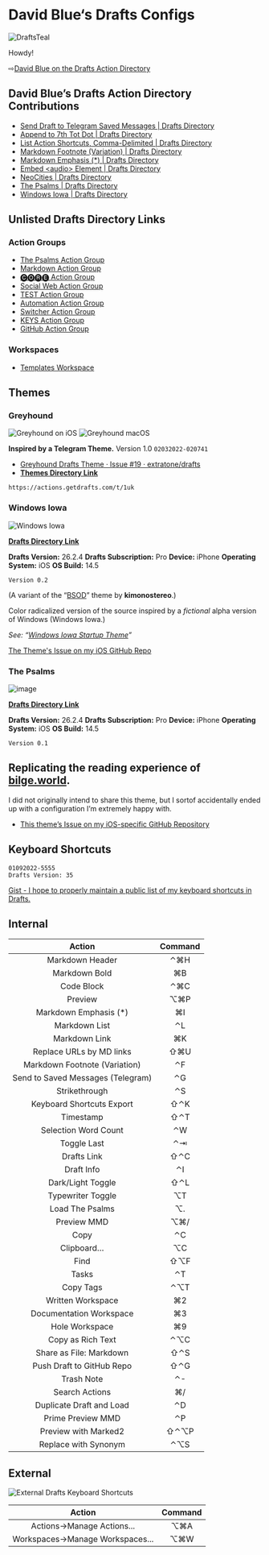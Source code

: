 # David Blue‘s Drafts Configs

![DraftsTeal](https://user-images.githubusercontent.com/43663476/148675995-eaa6458a-f0af-4592-bc5e-798f72719576.png)

Howdy!

⇨[David Blue on the Drafts Action Directory](https://actions.getdrafts.com/search?utf8=%E2%9C%93&q=David+Blue)

## David Blue’s Drafts Action Directory Contributions
- [Send Draft to Telegram Saved Messages | Drafts Directory](https://actions.getdrafts.com/a/1u5)
- [Append to 7th Tot Dot | Drafts Directory](https://actions.getdrafts.com/a/1uL)
- [List Action Shortcuts, Comma-Delimited | Drafts Directory](https://actions.getdrafts.com/a/1s7)
- [Markdown Footnote (Variation) | Drafts Directory](https://actions.getdrafts.com/a/1q9)
- [Markdown Emphasis (*) | Drafts Directory](https://actions.getdrafts.com/a/1pa)
- [Embed &lt;audio&gt; Element | Drafts Directory](https://actions.getdrafts.com/a/1lM)
- [NeoCities | Drafts Directory](https://actions.getdrafts.com/g/1uF)
- [The Psalms | Drafts Directory](https://actions.getdrafts.com/t/1km)
- [Windows Iowa | Drafts Directory](https://actions.getdrafts.com/t/1kY)

## Unlisted Drafts Directory Links
### Action Groups
- [The Psalms Action Group](https://actions.getdrafts.com/g/1tq)
- [Markdown Action Group](https://actions.getdrafts.com/g/1ui)
- [🅒🅞🅡🅔 Action Group](https://actions.getdrafts.com/g/1ud)
- [Social Web Action Group](https://actions.getdrafts.com/g/1uf)
- [TEST Action Group](https://actions.getdrafts.com/g/1ug)
- [Automation Action Group](https://actions.getdrafts.com/g/1uh)
- [Switcher Action Group](https://actions.getdrafts.com/g/1ue)
- [KEYS Action Group](https://actions.getdrafts.com/g/1us)
- [GitHub Action Group](https://actions.getdrafts.com/g/1vO)

### Workspaces
- [Templates Workspace](https://actions.getdrafts.com/w/1vN)

## Themes

### Greyhound

![Greyhound on iOS](https://user-images.githubusercontent.com/43663476/152304057-7d37b8bd-d6c9-4995-8bb6-081f9e03b5e7.png)
![Greyhound macOS](https://user-images.githubusercontent.com/43663476/152304149-24fdb181-230f-4895-8d16-067fb088b476.png)

**Inspired by a Telegram Theme.**
Version 1.0
`02032022-020741`
- [Greyhound Drafts Theme · Issue #19 · extratone/drafts](https://github.com/extratone/drafts/issues/19)
- [**Themes Directory Link**](https://actions.getdrafts.com/t/1uk)

`https://actions.getdrafts.com/t/1uk`


### Windows Iowa

![Windows Iowa](https://user-images.githubusercontent.com/43663476/115518102-71c74b80-a24d-11eb-9b83-4538b198c98a.png)

[**Drafts Directory Link**](https://actions.getdrafts.com/t/1kY)

**Drafts Version:** 26.2.4
**Drafts Subscription:** Pro
**Device:** iPhone
**Operating System:** iOS 
**OS Build:** 14.5

`Version 0.2`

(A variant of the “[BSOD](https://actions.getdrafts.com/t/1jK)” theme by **kimonostereo**.)

Color radicalized version of the source inspired by a _fictional_  alpha version of Windows (Windows Iowa.)

_See: “[Windows Iowa Startup Theme](https://soundcloud.com/chordoslut/windowsiowa)”_

[The Theme's Issue on my iOS GitHub Repo](https://github.com/extratone/i/issues/45)

### The Psalms

![image](https://user-images.githubusercontent.com/43663476/115521804-23b44700-a251-11eb-84da-77b446e59c37.png)

[**Drafts Directory Link**](https://actions.getdrafts.com/t/1km)

**Drafts Version:** 26.2.4
**Drafts Subscription:** Pro
**Device:** iPhone
**Operating System:** iOS 
**OS Build:** 14.5

`Version 0.1`

## Replicating the reading experience of [bilge.world](https://bilge.world/colophon).

I did not originally intend to share this theme, but I sortof accidentally ended up with a configuration I’m extremely happy with.

* [This theme’s Issue on my iOS-specific GitHub Repository](https://github.com/extratone/i/issues/50)

## Keyboard Shortcuts

```
01092022-5555
Drafts Version: 35
```

[Gist - I hope to properly maintain a public list of my keyboard shortcuts in Drafts.](https://gist.github.com/extratone/2e54243a2123ccfa6a37c6e8cc1057e2)

## Internal

| Action                            | Command |
|:---------------------------------:|:-------:|
| Markdown Header                   | ⌃⌘H     |
| Markdown Bold                     | ⌘B      |
| Code Block                        | ⌃⌘C     |
| Preview                           | ⌥⌘P     |
| Markdown Emphasis (*)             | ⌘I      |
| Markdown List                     | ⌃L      |
| Markdown Link                     | ⌘K      |
| Replace URLs by MD links          | ⇧⌘U     |
| Markdown Footnote (Variation)     | ⌃F      |
| Send to Saved Messages (Telegram) | ⌃G      |
| Strikethrough                     | ⌃S      |
| Keyboard Shortcuts Export         | ⇧⌃K     |
| Timestamp                         | ⇧⌃T     |
| Selection Word Count              | ⌃W      |
| Toggle Last                       | ⌃⇥      |
| Drafts Link                       | ⇧⌃C     |
| Draft Info                        | ⌃I      |
| Dark/Light Toggle                 | ⇧⌃L     |
| Typewriter Toggle                 | ⌥T      |
| Load The Psalms                   | ⌥.      |
| Preview MMD                       | ⌥⌘/     |
| Copy                              | ⌃C      |
| Clipboard…                        | ⌥C      |
| Find                              | ⇧⌥F     |
| Tasks                             | ⌃T      |
| Copy Tags                         | ⌃⌥T     |
| Written Workspace                 | ⌘2      |
| Documentation Workspace           | ⌘3      |
| Hole Workspace                    | ⌘9      |
| Copy as Rich Text                 | ⌃⌥C     |
| Share as File: Markdown           | ⇧⌃S     |
| Push Draft to GitHub Repo         | ⇧⌃G     |
| Trash Note                        | ⌃-      |
| Search Actions                    | ⌘/      |
| Duplicate Draft and Load          | ⌃D      |
| Prime Preview MMD                 | ⌃P      |
| Preview with Marked2              | ⇧⌃⌥P    |
| Replace with Synonym              | ⌃⌥S     |

## External 

![External Drafts Keyboard Shortcuts](https://user-images.githubusercontent.com/43663476/148675845-54b1446d-50ea-4b55-89f0-8c769bcfd1fa.png)

| Action                           | Command |
|:--------------------------------:|:-------:|
| Actions->Manage Actions...       | ⌥⌘A     |
| Workspaces->Manage Workspaces... | ⌥⌘W     |